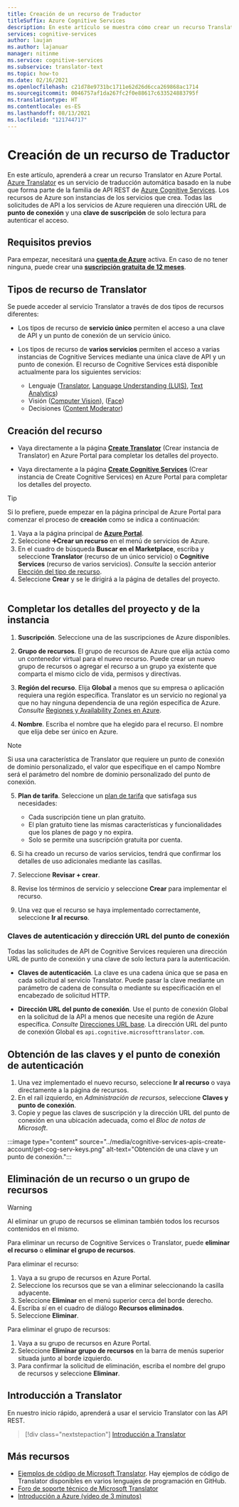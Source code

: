 ```yaml
---
title: Creación de un recurso de Traductor
titleSuffix: Azure Cognitive Services
description: En este artículo se muestra cómo crear un recurso Translator de Azure Cognitive Services y obtener una clave de suscripción y una dirección URL de punto de conexión.
services: cognitive-services
author: laujan
ms.author: lajanuar
manager: nitinme
ms.service: cognitive-services
ms.subservice: translator-text
ms.topic: how-to
ms.date: 02/16/2021
ms.openlocfilehash: c21d78e9731bc1711e62d26d6cca269868ac1714
ms.sourcegitcommit: 0046757af1da267fc2f0e88617c633524883795f
ms.translationtype: HT
ms.contentlocale: es-ES
ms.lasthandoff: 08/13/2021
ms.locfileid: "121744717"
---
```

# <a name="create-a-translator-resource"></a>Creación de un recurso de Traductor

En este artículo, aprenderá a crear un recurso Translator en Azure Portal. [Azure Translator](translator-overview.md) es un servicio de traducción automática basado en la nube que forma parte de la familia de API REST de [Azure Cognitive Services](../what-are-cognitive-services.md). Los recursos de Azure son instancias de los servicios que crea. Todas las solicitudes de API a los servicios de Azure requieren una dirección URL de **punto de conexión** y una **clave de suscripción** de solo lectura para autenticar el acceso.

## <a name="prerequisites"></a>Requisitos previos

Para empezar, necesitará una [**cuenta de Azure**](https://azure.microsoft.com/free/cognitive-services/) activa.  En caso de no tener ninguna, puede crear una [**suscripción gratuita de 12 meses**](https://azure.microsoft.com/free/).

## <a name="translator-resource-types"></a>Tipos de recurso de Translator

Se puede acceder al servicio Translator a través de dos tipos de recursos diferentes:

* Los tipos de recurso de **servicio único** permiten el acceso a una clave de API y un punto de conexión de un servicio único.  

* Los tipos de recurso de **varios servicios** permiten el acceso a varias instancias de Cognitive Services mediante una única clave de API y un punto de conexión. El recurso de Cognitive Services está disponible actualmente para los siguientes servicios:
  * Lenguaje ([Translator](../translator/translator-overview.md), [Language Understanding (LUIS)](../luis/what-is-luis.md), [Text Analytics](../text-analytics/overview.md))  
  * Visión ([Computer Vision](../computer-vision/overview.md)), ([Face](../face/overview.md))  
  * Decisiones ([Content Moderator](../content-moderator/overview.md))  

## <a name="create-your-resource"></a>Creación del recurso

* Vaya directamente a la página [**Create Translator**](https://ms.portal.azure.com/#create/Microsoft.CognitiveServicesTextTranslation) (Crear instancia de Translator) en Azure Portal para completar los detalles del proyecto.

* Vaya directamente a la página [**Create Cognitive Services**](https://ms.portal.azure.com/#create/Microsoft.CognitiveServicesAllInOne) (Crear instancia de Create Cognitive Services) en Azure Portal para completar los detalles del proyecto.

>[!TIP]
>Si lo prefiere, puede empezar en la página principal de Azure Portal para comenzar el proceso de **creación** como se indica a continuación:
>
> 1. Vaya a la página principal de [**Azure Portal**](https://ms.portal.azure.com/#home).
> 1. Seleccione ➕**Crear un recurso** en el menú de servicios de Azure.
>1. En el cuadro de búsqueda **Buscar en el Marketplace**, escriba y seleccione **Translator** (recurso de un único servicio) o **Cognitive Services** (recurso de varios servicios).  *Consulte* la sección anterior [Elección del tipo de recurso](#create-your-resource).
> 1. Seleccione **Crear** y se le dirigirá a la página de detalles del proyecto.
><br/><br/>

## <a name="complete-your-project-and-instance-details"></a>Completar los detalles del proyecto y de la instancia

1. **Suscripción**. Seleccione una de las suscripciones de Azure disponibles.

1. **Grupo de recursos**. El grupo de recursos de Azure que elija actúa como un contenedor virtual para el nuevo recurso. Puede crear un nuevo grupo de recursos o agregar el recurso a un grupo ya existente que comparta el mismo ciclo de vida, permisos y directivas.

1. **Región del recurso**. Elija **Global** a menos que su empresa o aplicación requiera una región específica. Translator es un servicio no regional ya que no hay ninguna dependencia de una región específica de Azure. *Consulte* [Regiones y Availability Zones en Azure](../../availability-zones/az-overview.md).

1. **Nombre**. Escriba el nombre que ha elegido para el recurso. El nombre que elija debe ser único en Azure.

> [!NOTE]
> Si usa una característica de Translator que requiere un punto de conexión de dominio personalizado, el valor que especifique en el campo Nombre será el parámetro del nombre de dominio personalizado del punto de conexión.

5. **Plan de tarifa**. Seleccione un [plan de tarifa](https://azure.microsoft.com/pricing/details/cognitive-services/translator) que satisfaga sus necesidades:

   * Cada suscripción tiene un plan gratuito.
   * El plan gratuito tiene las mismas características y funcionalidades que los planes de pago y no expira.
   * Solo se permite una suscripción gratuita por cuenta.</li></ul>

1. Si ha creado un recurso de varios servicios, tendrá que confirmar los detalles de uso adicionales mediante las casillas.

1. Seleccione **Revisar + crear**.

1. Revise los términos de servicio y seleccione **Crear** para implementar el recurso.

1. Una vez que el recurso se haya implementado correctamente, seleccione **Ir al recurso**.

### <a name="authentication-keys-and-endpoint-url"></a>Claves de autenticación y dirección URL del punto de conexión

Todas las solicitudes de API de Cognitive Services requieren una dirección URL de punto de conexión y una clave de solo lectura para la autenticación.

* **Claves de autenticación**. La clave es una cadena única que se pasa en cada solicitud al servicio Translator. Puede pasar la clave mediante un parámetro de cadena de consulta o mediante su especificación en el encabezado de solicitud HTTP.

* **Dirección URL del punto de conexión**. Use el punto de conexión Global en la solicitud de la API a menos que necesite una región de Azure específica. *Consulte* [Direcciones URL base](reference/v3-0-reference.md#base-urls). La dirección URL del punto de conexión Global es `api.cognitive.microsofttranslator.com`.

## <a name="get-your-authentication-keys-and-endpoint"></a>Obtención de las claves y el punto de conexión de autenticación

1. Una vez implementado el nuevo recurso, seleccione **Ir al recurso** o vaya directamente a la página de recursos.
1. En el raíl izquierdo, en *Administración de recursos*, seleccione **Claves y punto de conexión**.
1. Copie y pegue las claves de suscripción y la dirección URL del punto de conexión en una ubicación adecuada, como el *Bloc de notas de Microsoft*.

:::image type="content" source="../media/cognitive-services-apis-create-account/get-cog-serv-keys.png" alt-text="Obtención de una clave y un punto de conexión.":::

## <a name="how-to-delete-a--resource-or-resource-group"></a>Eliminación de un recurso o un grupo de recursos

> [!Warning]
> Al eliminar un grupo de recursos se eliminan también todos los recursos contenidos en el mismo.

Para eliminar un recurso de Cognitive Services o Translator, puede **eliminar el recurso** o **eliminar el grupo de recursos**.

Para eliminar el recurso:

1. Vaya a su grupo de recursos en Azure Portal.
1. Seleccione los recursos que se van a eliminar seleccionando la casilla adyacente.
1. Seleccione **Eliminar** en el menú superior cerca del borde derecho.
1. Escriba *sí* en el cuadro de diálogo **Recursos eliminados**.
1. Seleccione **Eliminar**.

Para eliminar el grupo de recursos:

1. Vaya a su grupo de recursos en Azure Portal.
1. Seleccione **Eliminar grupo de recursos** en la barra de menús superior situada junto al borde izquierdo.
1. Para confirmar la solicitud de eliminación, escriba el nombre del grupo de recursos y seleccione **Eliminar**.

## <a name="how-to-get-started-with-translator"></a>Introducción a Translator

En nuestro inicio rápido, aprenderá a usar el servicio Translator con las API REST.

> [!div class="nextstepaction"]
> [Introducción a Translator](quickstart-translator.md)

## <a name="more-resources"></a>Más recursos

* [Ejemplos de código de Microsoft Translator](https://github.com/MicrosoftTranslator).  Hay ejemplos de código de Translator disponibles en varios lenguajes de programación en GitHub.
* [Foro de soporte técnico de Microsoft Translator](https://www.aka.ms/TranslatorForum)
* [Introducción a Azure (vídeo de 3 minutos)](https://azure.microsoft.com/get-started/?b=16.24)